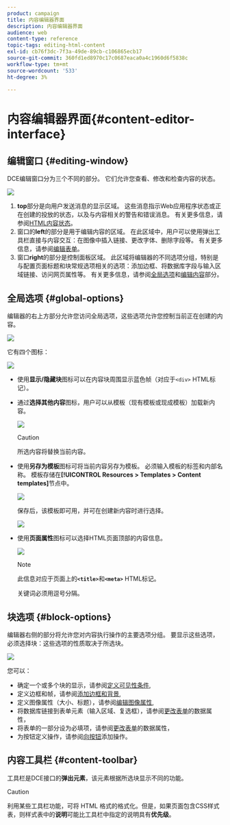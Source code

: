 ```yaml
---
product: campaign
title: 内容编辑器界面
description: 内容编辑器界面
audience: web
content-type: reference
topic-tags: editing-html-content
exl-id: cb76f3dc-7f3a-49de-89cb-c106865ecb17
source-git-commit: 360fd1ed8970c17c0687eaca0a4c1960d6f5838c
workflow-type: tm+mt
source-wordcount: '533'
ht-degree: 3%

---
```


# 内容编辑器界面{#content-editor-interface}

## 编辑窗口 {#editing-window}

DCE编辑窗口分为三个不同的部分。 它们允许您查看、修改和检查内容的状态。

![](assets/dce_decoupe_window_nb.png)

1. **top**&#x200B;部分是向用户发送消息的显示区域。 这些消息指示Web应用程序状态或正在创建的投放的状态，以及与内容相关的警告和错误消息。 有关更多信息，请参阅[HTML内容状态](content-editing-best-practices.md#html-content-statuses)。
1. 窗口的&#x200B;**left**&#x200B;的部分是用于编辑内容的区域。 在此区域中，用户可以使用弹出工具栏直接与内容交互：在图像中插入链接、更改字体、删除字段等。 有关更多信息，请参阅[编辑表单](editing-content.md#editing-forms)。
1. 窗口&#x200B;**right**&#x200B;的部分是控制面板区域。 此区域将编辑器的不同选项分组，特别是与配置页面标题和块常规选项相关的选项：添加边框、将数据库字段与输入区域链接、访问网页属性等。 有关更多信息，请参阅[全局选项](#global-options)和[编辑内容](editing-content.md)部分。

## 全局选项 {#global-options}

编辑器的右上方部分允许您访问全局选项，这些选项允许您控制当前正在创建的内容。

![](assets/dce_global_options.png)

它有四个图标：

![](assets/dce_icons_sidebar.png)

* 使用&#x200B;**显示/隐藏块**&#x200B;图标可以在内容块周围显示蓝色帧（对应于`<div>` HTML标记）。

* 通过&#x200B;**选择其他内容**&#x200B;图标，用户可以从模板（现有模板或现成模板）加载新内容。

   ![](assets/dce_popup_templatechoice.png)

   >[!CAUTION]
   >
   >所选内容将替换当前内容。

* 使用&#x200B;**另存为模板**&#x200B;图标可将当前内容另存为模板。 必须输入模板的标签和内部名称。 模板存储在&#x200B;**[!UICONTROL Resources > Templates > Content templates]**&#x200B;节点中。

   ![](assets/dce_popup_savetemplate.png)

   保存后，该模板即可用，并可在创建新内容时进行选择。

   ![](assets/dce_create_fromtemplate.png)

* 使用&#x200B;**页面属性**&#x200B;图标可以选择HTML页面顶部的内容信息。

   ![](assets/dce_popup_headerhtml.png)

   >[!NOTE]
   >
   >此信息对应于页面上的&#x200B;**`<title>`**&#x200B;和&#x200B;**`<meta>`** HTML标记。
   >
   >关键词必须用逗号分隔。

## 块选项 {#block-options}

编辑器右侧的部分将允许您对内容执行操作的主要选项分组。 要显示这些选项，必须选择块：这些选项的性质取决于所选块。

![](assets/dce_right_section.png)

您可以：

* 确定一个或多个块的显示，请参阅[定义可见性条件](editing-content.md#defining-a-visibility-condition),
* 定义边框和帧，请参阅[添加边框和背景](editing-content.md#adding-a-border-and-background),
* 定义图像属性（大小、标题），请参阅[编辑图像属性](editing-content.md#editing-image-properties),
* 将数据库链接到表单元素（输入区域、复选框），请参阅[更改表单](editing-content.md#changing-the-data-properties-for-a-form)的数据属性，
* 将表单的一部分设为必填项，请参阅[更改表单](editing-content.md#changing-the-data-properties-for-a-form)的数据属性，
* 为按钮定义操作，请参阅[向按钮](editing-content.md#adding-an-action-to-a-button)添加操作。

## 内容工具栏 {#content-toolbar}

工具栏是DCE接口的&#x200B;**弹出元素**，该元素根据所选块显示不同的功能。

>[!CAUTION]
>
>利用某些工具栏功能，可将 HTML 格式的格式化。但是，如果页面包含CSS样式表，则样式表中的&#x200B;**说明**&#x200B;可能比工具栏中指定的说明具有&#x200B;**优先级**。
